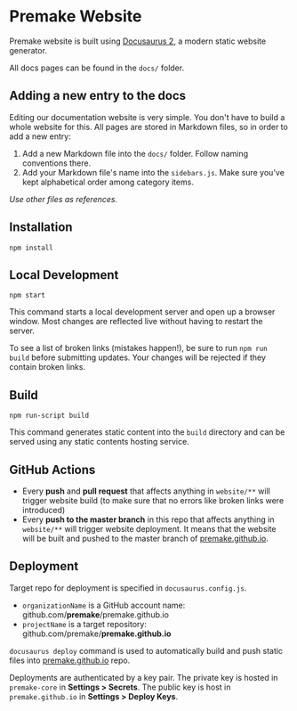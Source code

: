 # Premake Website

Premake website is built using [Docusaurus 2](https://v2.docusaurus.io/), a modern static website generator.

All docs pages can be found in the `docs/` folder.

## Adding a new entry to the docs
Editing our documentation website is very simple. You don't have to build a whole website for this. All pages are stored in Markdown files, so in order to add a new entry:

1. Add a new Markdown file into the `docs/` folder. Follow naming conventions there.
2. Add your Markdown file's name into the `sidebars.js`. Make sure you've kept alphabetical order among category items.

*Use other files as references.*

## Installation

```
npm install
```

## Local Development

```
npm start
```

This command starts a local development server and open up a browser window. Most changes are reflected live without having to restart the server.

To see a list of broken links (mistakes happen!), be sure to run `npm run build` before submitting updates. Your changes will be rejected if they contain broken links.

## Build

```
npm run-script build
```

This command generates static content into the `build` directory and can be served using any static contents hosting service.

## GitHub Actions

* Every **push** and **pull request** that affects anything in `website/**` will trigger website build (to make sure that no errors like broken links were introduced)
* Every **push to the master branch** in this repo that affects anything in `website/**` will trigger website deployment. It means that the website will be built and pushed to the master branch of [premake.github.io](https://github.com/premake/premake.github.io).

## Deployment

Target repo for deployment is specified in `docusaurus.config.js`.

* `organizationName` is a GitHub account name: github.com/**premake**/premake.github.io
* `projectName` is a target repository: github.com/premake/**premake.github.io**

`docusaurus deploy` command is used to automatically build and push static files into [premake.github.io](https://github.com/premake/premake.github.io) repo.

Deployments are authenticated by a key pair. The private key is hosted in `premake-core` in **Settings > Secrets**. The public key is host in `premake.github.io` in **Settings > Deploy Keys**.
